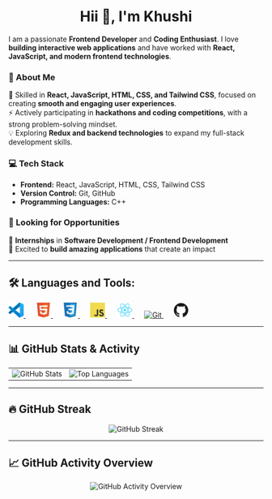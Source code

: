 <h1 align="center">Hii 👋, I'm Khushi</h1>

I am a passionate **Frontend Developer** and **Coding Enthusiast**. I love **building interactive web applications** and have worked with **React, JavaScript, and modern frontend technologies**.  

### 🚀 About Me  
🌱 Skilled in **React, JavaScript, HTML, CSS, and Tailwind CSS**, focused on creating **smooth and engaging user experiences**.  
⚡ Actively participating in **hackathons and coding competitions**, with a strong problem-solving mindset.  
💡 Exploring **Redux and backend technologies** to expand my full-stack development skills.   

### 💻 Tech Stack  
- **Frontend:** React, JavaScript, HTML, CSS, Tailwind CSS  
- **Version Control:** Git, GitHub  
- **Programming Languages:** C++  

### 🎯 Looking for Opportunities  
🔹 **Internships** in **Software Development / Frontend Development**  
🔹 Excited to **build amazing applications** that create an impact  

---

## 🛠️ Languages and Tools:
<p align="left"> 
  <a href="https://code.visualstudio.com/" target="_blank" rel="noreferrer"> 
    <img src="https://raw.githubusercontent.com/devicons/devicon/master/icons/vscode/vscode-original.svg" alt="VS Code" width="30" height="30"/> 
  </a>&nbsp;&nbsp;&nbsp;&nbsp;

  <a href="https://www.w3.org/html/" target="_blank" rel="noreferrer"> 
    <img src="https://raw.githubusercontent.com/devicons/devicon/master/icons/html5/html5-original.svg" alt="HTML5" width="30" height="30"/> 
  </a>&nbsp;&nbsp;&nbsp;&nbsp;

  <a href="https://www.w3schools.com/css/" target="_blank" rel="noreferrer"> 
    <img src="https://raw.githubusercontent.com/devicons/devicon/master/icons/css3/css3-original.svg" alt="CSS3" width="30" height="30"/> 
  </a>&nbsp;&nbsp;&nbsp;&nbsp;

  <a href="https://developer.mozilla.org/en-US/docs/Web/JavaScript" target="_blank" rel="noreferrer"> 
    <img src="https://raw.githubusercontent.com/devicons/devicon/master/icons/javascript/javascript-original.svg" alt="JavaScript" width="30" height="30"/> 
  </a>&nbsp;&nbsp;&nbsp;&nbsp;

  <a href="https://reactjs.org/" target="_blank" rel="noreferrer"> 
    <img src="https://raw.githubusercontent.com/devicons/devicon/master/icons/react/react-original.svg" alt="React" width="30" height="30"/>
  </a>&nbsp;&nbsp;&nbsp;&nbsp;

  <a href="https://git-scm.com/" target="_blank" rel="noreferrer"> 
    <img src="https://www.vectorlogo.zone/logos/git-scm/git-scm-icon.svg" alt="Git" width="30" height="30"/> 
  </a>&nbsp;&nbsp;&nbsp;&nbsp;

  <a href="https://github.com/" target="_blank" rel="noreferrer"> 
    <img src="https://raw.githubusercontent.com/devicons/devicon/master/icons/github/github-original.svg" alt="GitHub" width="30" height="30"/>
  </a> 
</p>



---

## 📊 GitHub Stats & Activity

<table>
  <tr>
    <td>
      <img src="https://github-readme-stats.vercel.app/api?username=khushiyadav0105&show_icons=true&theme=radical" alt="GitHub Stats" />
    </td>
    <td>
      <img src="https://github-readme-stats.vercel.app/api/top-langs?username=khushiyadav0105&layout=compact&theme=radical" alt="Top Languages" />
    </td>
  </tr>
</table>

---

## 🔥 GitHub Streak  

<p align="center">
  <img src="https://github-readme-streak-stats.herokuapp.com/?user=khushiyadav0105&theme=radical" alt="GitHub Streak" />
</p>

---

## 📈 GitHub Activity Overview  

<p align="center">
  <img src="https://github-profile-summary-cards.vercel.app/api/cards/profile-details?username=khushiyadav0105&theme=radical" alt="GitHub Activity Overview" />
</p>
